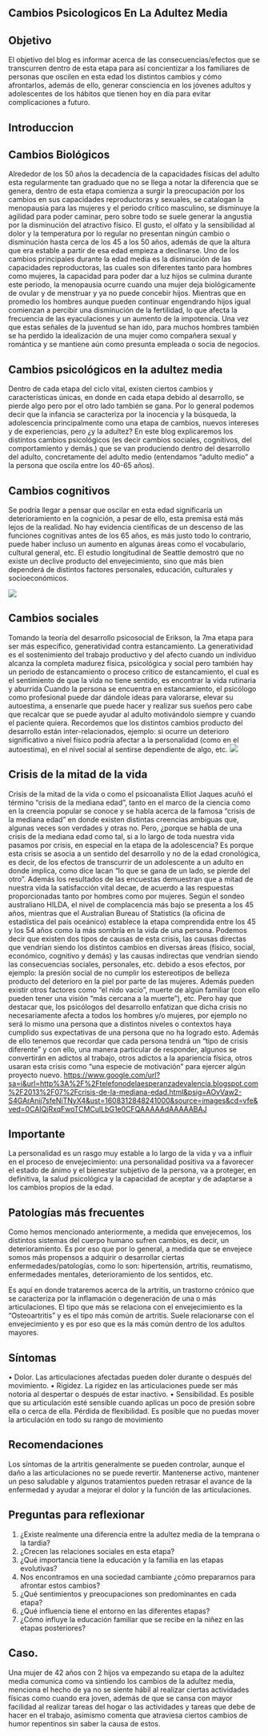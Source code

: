 ## Cambios Psicologicos En La Adultez Media 

## Objetivo
El objetivo del blog es informar acerca de las consecuencias/efectos que se transcurren dentro de esta etapa para así concientizar a los familiares de personas que oscilen en esta edad los distintos cambios y cómo afrontarlos, además de ello, generar consciencia en los jóvenes adultos y adolescentes de los hábitos que tienen hoy en día para evitar complicaciones a futuro.

## Introduccion

## Cambios Biológicos
Alrededor de los 50 años la decadencia de la capacidades físicas del adulto esta regularmente tan graduado que no se llega a notar la diferencia que se genera, dentro de esta etapa comienza a surgir la preocupación por los cambios en sus capacidades reproductoras y sexuales, se catalogan la menopausia para las mujeres y el periodo crítico masculino, se disminuye la agilidad para poder caminar, pero sobre todo se suele generar la angustia por la disminución del atractivo físico. El gusto, el olfato y la sensibilidad al dolor y la temperatura por lo regular no presentan ningún cambio o disminución hasta cerca de los 45 a los 50 años, además de que la altura que era estable a partir de esa edad empieza a declinarse.
Uno de los cambios principales durante la edad media es la disminución de las capacidades reproductoras, las cuales son diferentes tanto para hombres como mujeres, la capacidad para poder dar a luz hijos se culmina durante este periodo, la menopausia ocurre cuando una mujer deja biológicamente de ovular y de menstruar y ya no puede concebir hijos. Mientras que en promedio los hombres  aunque pueden continuar engendrando hijos igual comienzan a percibir una disminución de la fertilidad, lo que afecta la frecuencia de las eyaculaciones y un aumento de la impotencia.
Una vez que estas señales de la juventud se han ido, para muchos hombres también se ha perdido la idealización de una mujer como compañera sexual y romántica y se mantiene aún como presunta empleada o socia de negocios.

## Cambios psicológicos en la adultez media 
Dentro de cada etapa del ciclo vital, existen ciertos cambios y características únicas, en donde en cada etapa debido al desarrollo, se pierde algo pero por el otro lado también se gana. Por lo general podemos decir que la infancia se caracteriza por la inocencia y la búsqueda, la adolescencia principalmente como una etapa de cambios, nuevos intereses y de experiencias, pero ¿y la adultez? 
En este blog explicaremos los distintos cambios psicológicos (es decir cambios sociales, cognitivos, del comportamiento y demás.) que se van produciendo dentro del desarrollo del adulto, concretamente del adulto medio (entendamos “adulto medio” a la persona que oscila entre los 40-65 años).
                                                                                                                      
## Cambios cognitivos
Se podría llegar a pensar que oscilar en esta edad significaría un deterioramiento en la cognición, a pesar de ello, esta premisa está más lejos de la realidad. No hay evidencia científicas de un descenso de las funciones cognitivas antes de los 65 años, es más justo todo lo contrario, puede haber incluso un aumento en algunas áreas como el vocabulario, cultural general, etc. El estudio longitudinal de Seattle demostró que no existe un declive producto del envejecimiento, sino que más bien dependerá de distintos factores personales, educación, culturales y socioeconómicos.

<img src="https://albateraactualidad.es/wp-content/uploads/2017/07/AA-EPA-750x430.jpg">

## Cambios sociales
Tomando la teoría del desarrollo psicosocial de Erikson, la 7ma etapa para ser más específico, generatividad contra estancamiento. La generatividad es el sostenimiento del trabajo productivo y del afecto cuando un individuo alcanza la completa madurez física, psicológica y social pero también hay un periodo de estancamiento o proceso critico de estancamiento, el cual es el sentimiento de que la vida no tiene sentido, es encontrar la vida rutinaria y aburrida
Cuando la persona se encuentra en estancamiento, el psicólogo como profesional puede dar dándole ideas para valorarse, elevar su autoestima, a ensenarle que puede hacer y realizar sus sueños pero cabe que recalcar que se puede ayudar al adulto motivándolo siempre y cuando el paciente quiera.
Recordemos que los distintos cambios producto del desarrollo están inter-relacionados, ejemplo: si ocurre un deterioro significativo a nivel físico podría afectar a la personalidad (como en el autoestima), en el nivel social al sentirse dependiente de algo, etc.
<img src="https://sexabout.ru/wp-content/uploads/2019/11/18.jpg">

## Crisis de la mitad de la vida
Crisis de la mitad de la vida o como el psicoanalista Elliot Jaques acuñó el término “crisis de la mediana edad”, tanto en el marco de la ciencia como en la creencia popular se conoce y se habla acerca de la famosa “crisis de la mediana edad” en donde existen distintas creencias ambiguas que, algunas veces son verdades y otras no. Pero, ¿porque se habla de una crisis de la mediana edad como tal, si a lo largo de toda nuestra vida pasamos por crisis, en especial en la etapa de la adolescencia? Es porque esta crisis se asocia a un sentido del desarrollo y no de la edad cronológica, es decir, de los efectos de transcurrir de un adolescente a un adulto en donde implica, como dice lacan “lo que se gana de un lado, se pierde del otro”.
Además los resultados de las encuestas demuestran que a mitad de nuestra vida la satisfacción vital decae, de acuerdo a las respuestas proporcionadas tanto por hombres como por mujeres. Según el sondeo australiano HILDA, el nivel de complacencia más bajo se presenta a los 45 años, mientras que el Australian Bureau of Statistics (la oficina de estadística del país oceánico) establece la etapa comprendida entre los 45 y los 54 años como la más sombría en la vida de una persona.
Podemos decir que existen dos tipos de causas de esta crisis, las causas directas que vendrían siendo los distintos cambios en diversas áreas (físico, social, económico, cognitivo y demás) y las causas indirectas que vendrían siendo las consecuencias sociales, personales, etc. debido a esos efectos, por ejemplo: la presión social de no cumplir los estereotipos de belleza producto del deterioro en la piel por parte de las mujeres. Además pueden existir otros factores como “el nido vacío”, muerte de algún familiar (con ello pueden tener una visión “más cercana a la muerte”), etc.
Pero hay que destacar que, los psicólogos del desarrollo enfatizan que dicha crisis no necesariamente afecta a todos los hombres y/o mujeres, por ejemplo no será lo mismo una persona que a distintos niveles o contextos haya cumplido sus expectativas de una persona que no ha logrado esto. Además de ello tenemos que recordar que cada persona tendrá un “tipo de crisis diferente” y con ello, una manera particular de responder, algunos se convertirán en adictos al trabajo, otros adictos a la apariencia física, otros usaran esta crisis como “una especie de motivación” para ejercer algún proyecto nuevo.
https://www.google.com/url?sa=i&url=http%3A%2F%2Ftelefonodelaesperanzadevalencia.blogspot.com%2F2013%2F07%2Fcrisis-de-la-mediana-edad.html&psig=AOvVaw2-S4GArAnij7sfeNiTNyX4&ust=1608312848241000&source=images&cd=vfe&ved=0CAIQjRxqFwoTCMCulLbG1e0CFQAAAAAdAAAAABAJ


## Importante
La personalidad es un rasgo muy estable a lo largo de la vida y va a influir en el proceso de envejecimiento: una personalidad positiva va a favorecer el estado de ánimo y el bienestar subjetivo de la persona, va a proteger, en definitiva, la salud psicológica y la capacidad de aceptar y de adaptarse a los cambios propios de la edad.

## Patologías más frecuentes
Como hemos mencionado anteriormente, a medida que envejecemos, los distintos sistemas del cuerpo humano sufren cambios, es decir, un deterioramiento. Es por eso que por lo general, a medida que se envejece somos más propensos a adquirir o desarrollar ciertas enfermedades/patologías, como lo son: hipertensión, artritis, reumatismo, enfermedades mentales, deterioramiento de los sentidos, etc.

Es aquí en donde trataremos acerca de la artritis, un trastorno crónico que se caracteriza por la inflamación o degeneración de una o más articulaciones. El tipo que más se relaciona con el envejecimiento es la “Osteoartritis” y es el tipo más común de artritis. Suele relacionarse con el envejecimiento y es por eso que es la más común dentro de los adultos mayores.

## Síntomas

•	Dolor. Las articulaciones afectadas pueden doler durante o después del movimiento.
•	Rigidez. La rigidez en las articulaciones puede ser más notoria al despertar o después de estar inactivo.
•	Sensibilidad. Es posible que su articulación esté sensible cuando aplicas un poco de presión sobre ella o cerca de ella.
Pérdida de flexibilidad. Es posible que no puedas mover la articulación en todo su rango de movimiento 

## Recomendaciones
Los síntomas de la artritis generalmente se pueden controlar, aunque el daño a las articulaciones no se puede revertir. Mantenerse activo, mantener un peso saludable y algunos tratamientos pueden retrasar el avance de la enfermedad y ayudar a mejorar el dolor y la función de las articulaciones.

## Preguntas para reflexionar 
1.	¿Existe realmente una diferencia entre la adultez media de la temprana o la tardía? 
2.	¿Crecen las relaciones sociales en esta etapa?
3.	¿Qué importancia tiene la educación y la familia en las etapas evolutivas?
4.	Nos encontramos en una sociedad cambiante ¿cómo prepararnos para afrontar estos cambios?
5.	¿Qué sentimientos y preocupaciones son predominantes en cada etapa?
6.	¿Qué influencia tiene el entorno en las diferentes etapas?
7.	¿Cómo influye la educación familiar que se recibe en la niñez en las etapas posteriores?

## Caso.
Una mujer de 42 años con 2 hijos  va empezando su etapa de la adultez media comunica como va sintiendo los cambios de la adultez media, menciona el hecho de ya no se siente hábil al realizar ciertas actividades físicas como cuando era joven, además de que se cansa con mayor facilidad al realizar tareas del hogar o las actividades y tareas que debe de hacer en el trabajo, asimismo comenta que atraviesa ciertos cambios de humor repentinos sin saber la causa de estos.  
